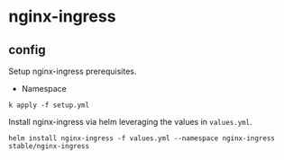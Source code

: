 # nginx-ingress

## config

Setup nginx-ingress prerequisites.

- Namespace

`k apply -f setup.yml`

Install nginx-ingress via helm leveraging the values in `values.yml`.

`helm install nginx-ingress -f values.yml --namespace nginx-ingress stable/nginx-ingress`
